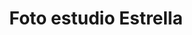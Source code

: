 ---
title: "Foto estudio Estrella"
url: /dulce-nombre-de-culmi/foto-estudio-estrella/
shop: foto
---